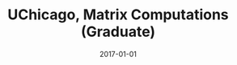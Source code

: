 ---
title: "UChicago, Matrix Computations (Graduate)"
collection: teaching
type: "Graduate Course"
permalink: /teaching/2017-fall-teaching-1
venue: "The University of Chicago"
date: 2017-01-01
location: "Chicago, USA"
---